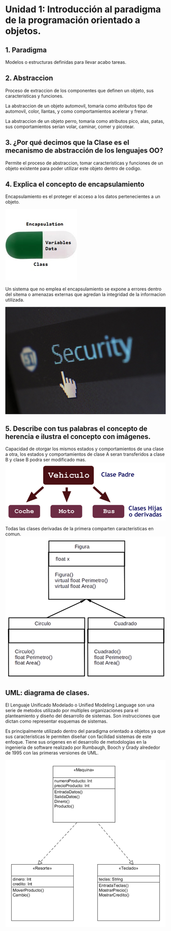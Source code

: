 # Unidad 1: Introducción al paradigma de la programación orientado a objetos.

## 1. Paradigma
Modelos o estructuras definidas para llevar acabo tareas.

## 2. Abstraccion
Proceso de extraccion de los componentes que definen un objeto, sus caracteristicas y funciones.

La abstraccion de un objeto automovil, tomaria como atributos tipo de automovil, color, llantas, y como comportamientos acelerar y frenar.

La abstraccion de un objeto perro, tomaria como atributos pico, alas, patas, sus comportamientos serian volar, caminar, comer y picotear.

## 3. ¿Por qué decimos que la Clase es el mecanismo de abstracción de los lenguajes OO? 
Permite el proceso de abstraccion, tomar caracteristicas y funciones de un objeto existente para poder utilizar este objeto 
dentro de codigo.

## 4. Explica el concepto de encapsulamiento

Encapsulamiento es el proteger el acceso a los datos pertenecientes a un objeto.

![Encapsulado](/Tarea1/Encapsulation.jpg "Encapsulamiento")

Un sistema que no emplea el encapsulamiento se expone a errores dentro del sitema o amenazas externas que agredan la integridad 
de la informacion utilizada. 

![NEncapsulado](/Tarea1/security-protection-anti-virus-software-60504.jpeg "Sin encapsulamiento")

## 5. Describe con tus palabras el concepto de herencia e ilustra el concepto con imágenes.
Capacidad de otorgar los mismos estados y comportamientos de una clase a otra, los estados y comportamientos de clase A seran 
transferidos a clase B y clase B podra ser modificado mas.
![Herencia](/Tarea1/Herencia.gif)

Todas las clases derivadas de la primera comparten caracteristicas en comun.
![Herencia](/Tarea1/diagrama_de_objetos.png)


## UML: diagrama de clases.

El Lenguaje Unificado Modelado o Unified Modeling Language son una serie de metodos utilizado por multiples organizaciones para el planteamiento y diseño del desarrollo de sistemas. Son instrucciones que dictan como representar esquemas de sistemas.


Es principalmente utilizado dentro del paradigma orientado a objetos ya que sus caracteristicas le permiten diseñar con facilidad sistemas de este enfoque. Tiene sus origenes en el desarrollo de metodologias en la ingenieria de software realizado por Rumbaugh, Booch y Grady alrededor de 1995 con las primeras versiones de UML. 

![Herencia](/Tarea1/Maquina.png)
